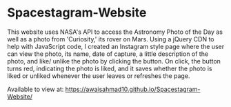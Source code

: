 # Spacestagram-Website

This website uses NASA's API to access the Astronomy Photo of the Day as well as a photo from 'Curiosity,' its rover on Mars. Using a jQuery CDN to help with JavaScript code, I created an Instagram style page where the user can view the photo, its name, date of capture, a little description of the photo, and like/ unlike the photo by clicking the button. On click, the button turns red, indicating the photo is liked, and it saves whether the photo is liked or unliked whenever the user leaves or refreshes the page. 


Available to view at: https://awaisahmad10.github.io/Spacestagram-Website/
